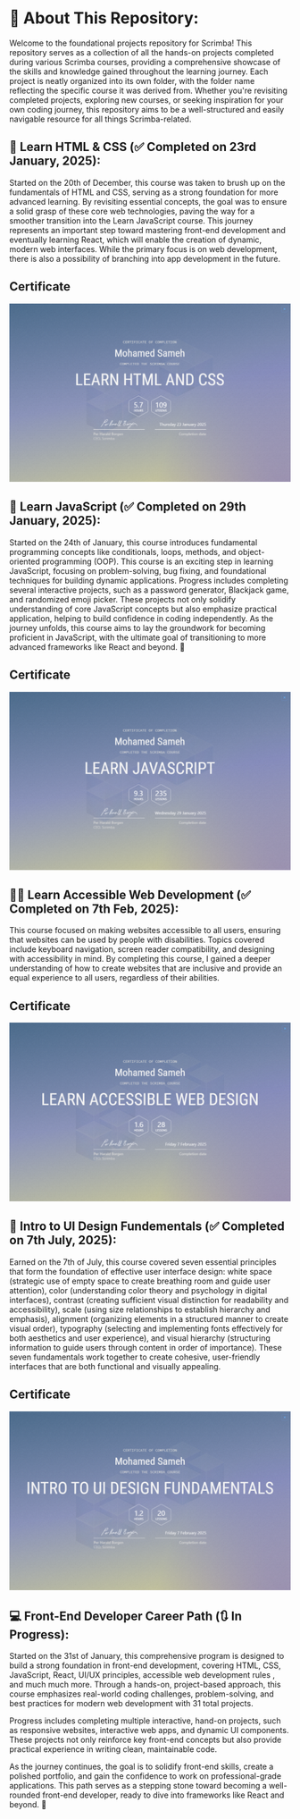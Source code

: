 # 📃 About This Repository:

Welcome to the foundational projects repository for Scrimba! This repository serves as a collection of all the hands-on projects completed during various Scrimba courses, providing a comprehensive showcase of the skills and knowledge gained throughout the learning journey. Each project is neatly organized into its own folder, with the folder name reflecting the specific course it was derived from. Whether you're revisiting completed projects, exploring new courses, or seeking inspiration for your own coding journey, this repository aims to be a well-structured and easily navigable resource for all things Scrimba-related.

## 🚁 Learn HTML & CSS (✅ Completed on 23rd January, 2025): 

Started on the 20th of December, this course was taken to brush up on the fundamentals of HTML and CSS, serving as a strong foundation for more advanced learning. By revisiting essential concepts, the goal was to ensure a solid grasp of these core web technologies, paving the way for a smoother transition into the Learn JavaScript course. This journey represents an important step toward mastering front-end development and eventually learning React, which will enable the creation of dynamic, modern web interfaces. While the primary focus is on web development, there is also a possibility of branching into app development in the future.

## Certificate
[![Learn HTML & CSS](Certificates/htmlCssCertificate.png)](https://scrimba.com/learn-html-and-css-c0p)


## 🧠 Learn JavaScript (✅ Completed on 29th January, 2025):

Started on the 24th of January, this course introduces fundamental programming concepts like conditionals, loops, methods, and object-oriented programming (OOP). This course is an exciting step in learning JavaScript, focusing on problem-solving, bug fixing, and foundational techniques for building dynamic applications. Progress includes completing several interactive projects, such as a password generator, Blackjack game, and randomized emoji picker. These projects not only solidify understanding of core JavaScript concepts but also emphasize practical application, helping to build confidence in coding independently. As the journey unfolds, this course aims to lay the groundwork for becoming proficient in JavaScript, with the ultimate goal of transitioning to more advanced frameworks like React and beyond. 🚀

## Certificate
[![Learn Javascript](Certificates/JScertificate.png)](https://scrimba.com/learn-javascript-c0v)

## 🧑‍🏫 Learn Accessible Web Development (✅ Completed on 7th Feb, 2025):
This course focused on making websites accessible to all users, ensuring that websites can be used by people with disabilities. Topics covered include keyboard navigation, screen reader compatibility, and designing with accessibility in mind. By completing this course, I gained a deeper understanding of how to create websites that are inclusive and provide an equal experience to all users, regardless of their abilities.

## Certificate
[![Learn Accessible Web Development](Certificates/AccWebDevCertificate.png)](https://scrimba.com/learn-accessible-web-design-c031)

## 🧪 Intro to UI Design Fundementals (✅ Completed on 7th July, 2025):
Earned on the 7th of July, this course covered seven essential principles that form the foundation of effective user interface design: white space (strategic use of empty space to create breathing room and guide user attention), color (understanding color theory and psychology in digital interfaces), contrast (creating sufficient visual distinction for readability and accessibility), scale (using size relationships to establish hierarchy and emphasis), alignment (organizing elements in a structured manner to create visual order), typography (selecting and implementing fonts effectively for both aesthetics and user experience), and visual hierarchy (structuring information to guide users through content in order of importance). These seven fundamentals work together to create cohesive, user-friendly interfaces that are both functional and visually appealing.

## Certificate
[![Intro to UI Design Fundementals](Certificates/UiDesignCertificate.png)](https://scrimba.com/intro-to-ui-design-fundamentals-c0q)




## 💻 Front-End Developer Career Path (🔃 In Progress):
Started on the 31st of January, this comprehensive program is designed to build a strong foundation in front-end development, covering HTML, CSS, JavaScript, React, UI/UX principles, accessible web development rules , and much much more. Through a hands-on, project-based approach, this course emphasizes real-world coding challenges, problem-solving, and best practices for modern web development with 31 total projects.

Progress includes completing multiple interactive, hand-on projects, such as responsive websites, interactive web apps, and dynamic UI components. These projects not only reinforce key front-end concepts but also provide practical experience in writing clean, maintainable code.

As the journey continues, the goal is to solidify front-end skills, create a polished portfolio, and gain the confidence to work on professional-grade applications. This path serves as a stepping stone toward becoming a well-rounded front-end developer, ready to dive into frameworks like React and beyond. 🚀


